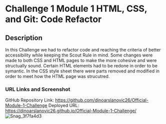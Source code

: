 # Challenge 1 Module 1 HTML, CSS, and Git: Code Refactor

## Description
In this Challenge we had to refactor code and reaching the criteria of better accessibility while keeping the Scout Rule in mind. Some changes were made to both CSS and HTML pages to make the more cohesive and were structually sound. Certain HTML elements had to be redone in order to be symantic. In the CSS style sheet there were parts removed and modified in order to meet how the HTML page was strucutred.

### URL Links and Screenshot
GitHub Repository Link: https://github.com/dinoarslanovic26/Official-Module-1-Challenge
Deployed URL: https://dinoarslanovic26.github.io/Official-Module-1-Challenge/
![Snag_3f7fa4d3](https://user-images.githubusercontent.com/117688172/204398854-f9c9aba5-641b-46ea-9c61-8111a28346fd.png)
